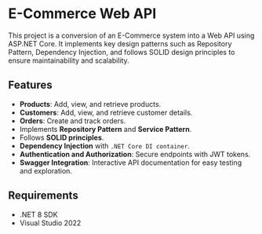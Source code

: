 # E-Commerce Web API

This project is a conversion of an E-Commerce system into a Web API using ASP.NET Core. It implements key design patterns such as Repository Pattern, Dependency Injection, and follows SOLID design principles to ensure maintainability and scalability.

## Features
- **Products**: Add, view, and retrieve products.
- **Customers**: Add, view, and retrieve customer details.
- **Orders**: Create and track orders.
- Implements **Repository Pattern** and **Service Pattern**.
- Follows **SOLID principles**.
- **Dependency Injection** with `.NET Core DI container`.
- **Authentication and Authorization**: Secure endpoints with JWT tokens.
- **Swagger Integration**: Interactive API documentation for easy testing and exploration.

## Requirements
- .NET 8 SDK
- Visual Studio 2022


